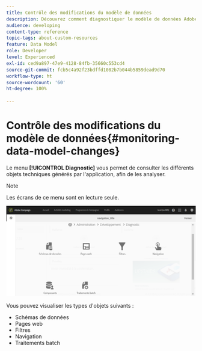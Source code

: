 ```yaml
---
title: Contrôle des modifications du modèle de données
description: Découvrez comment diagnostiquer le modèle de données Adobe Campaign.
audience: developing
content-type: reference
topic-tags: about-custom-resources
feature: Data Model
role: Developer
level: Experienced
exl-id: ced9a897-47e9-4128-84fb-35660c553cd4
source-git-commit: fcb5c4a92f23bdffd1082b7b044b5859dead9d70
workflow-type: ht
source-wordcount: '60'
ht-degree: 100%

---
```


# Contrôle des modifications du modèle de données{#monitoring-data-model-changes}

Le menu **[!UICONTROL Diagnostic]** vous permet de consulter les différents objets techniques générés par l&#39;application, afin de les analyser.

>[!NOTE]
>
>Les écrans de ce menu sont en lecture seule.

![](assets/diagnostic.png)

Vous pouvez visualiser les types d&#39;objets suivants :

* Schémas de données
* Pages web
* Filtres
* Navigation
* Traitements batch
